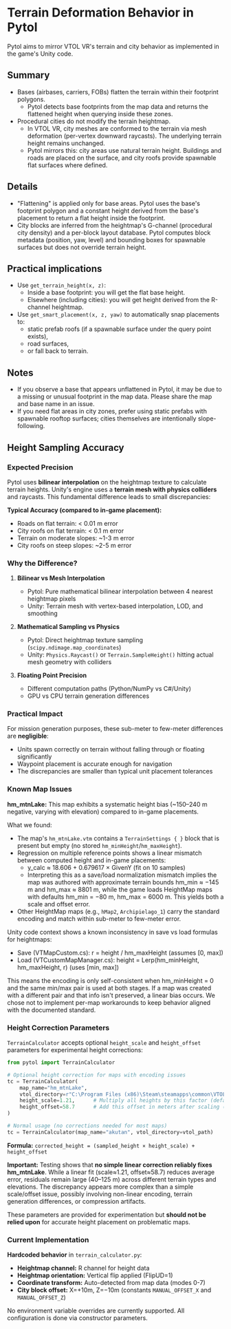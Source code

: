 # Terrain Deformation Behavior in Pytol

Pytol aims to mirror VTOL VR's terrain and city behavior as implemented in the game's Unity code.

## Summary

- Bases (airbases, carriers, FOBs) flatten the terrain within their footprint polygons.
  - Pytol detects base footprints from the map data and returns the flattened height when querying inside these zones.
- Procedural cities do not modify the terrain heightmap.
  - In VTOL VR, city meshes are conformed to the terrain via mesh deformation (per-vertex downward raycasts). The underlying terrain height remains unchanged.
  - Pytol mirrors this: city areas use natural terrain height. Buildings and roads are placed on the surface, and city roofs provide spawnable flat surfaces where defined.

## Details

- "Flattening" is applied only for base areas. Pytol uses the base's footprint polygon and a constant height derived from the base's placement to return a flat height inside the footprint.
- City blocks are inferred from the heightmap's G-channel (procedural city density) and a per-block layout database. Pytol computes block metadata (position, yaw, level) and bounding boxes for spawnable surfaces but does not override terrain height.

## Practical implications

- Use `get_terrain_height(x, z)`:
  - Inside a base footprint: you will get the flat base height.
  - Elsewhere (including cities): you will get height derived from the R-channel heightmap.
- Use `get_smart_placement(x, z, yaw)` to automatically snap placements to:
  - static prefab roofs (if a spawnable surface under the query point exists),
  - road surfaces,
  - or fall back to terrain.

## Notes

- If you observe a base that appears unflattened in Pytol, it may be due to a missing or unusual footprint in the map data. Please share the map and base name in an issue.
- If you need flat areas in city zones, prefer using static prefabs with spawnable rooftop surfaces; cities themselves are intentionally slope-following.

## Height Sampling Accuracy

### Expected Precision

Pytol uses **bilinear interpolation** on the heightmap texture to calculate terrain heights. Unity's engine uses a **terrain mesh with physics colliders** and raycasts. This fundamental difference leads to small discrepancies:

**Typical Accuracy (compared to in-game placement):**
- Roads on flat terrain: < 0.01 m error
- City roofs on flat terrain: < 0.1 m error
- Terrain on moderate slopes: ~1-3 m error
- City roofs on steep slopes: ~2-5 m error

### Why the Difference?

1. **Bilinear vs Mesh Interpolation**
   - Pytol: Pure mathematical bilinear interpolation between 4 nearest heightmap pixels
   - Unity: Terrain mesh with vertex-based interpolation, LOD, and smoothing

2. **Mathematical Sampling vs Physics**
   - Pytol: Direct heightmap texture sampling (`scipy.ndimage.map_coordinates`)
   - Unity: `Physics.Raycast()` or `Terrain.SampleHeight()` hitting actual mesh geometry with colliders

3. **Floating Point Precision**
   - Different computation paths (Python/NumPy vs C#/Unity)
   - GPU vs CPU terrain generation differences

### Practical Impact

For mission generation purposes, these sub-meter to few-meter differences are **negligible**:
- Units spawn correctly on terrain without falling through or floating significantly
- Waypoint placement is accurate enough for navigation
- The discrepancies are smaller than typical unit placement tolerances

### Known Map Issues

**hm_mtnLake:** This map exhibits a systematic height bias (~150–240 m negative, varying with elevation) compared to in-game placements.

What we found:
- The map's `hm_mtnLake.vtm` contains a `TerrainSettings { }` block that is present but empty (no stored `hm_minHeight`/`hm_maxHeight`).
- Regression on multiple reference points shows a linear mismatch between computed height and in-game placements:
  - y_calc ≈ 18.606 + 0.679617 × GivenY (fit on 10 samples)
  - Interpreting this as a save/load normalization mismatch implies the map was authored with approximate terrain bounds hm_min ≈ −145 m and hm_max ≈ 8801 m, while the game loads HeightMap maps with defaults hm_min = −80 m, hm_max = 6000 m. This yields both a scale and offset error.
- Other HeightMap maps (e.g., `hMap2`, `Archipielago_1`) carry the standard encoding and match within sub-meter to few-meter error.

Unity code context shows a known inconsistency in save vs load formulas for heightmaps:
- Save (VTMapCustom.cs): r = height / hm_maxHeight (assumes [0, max])
- Load (VTCustomMapManager.cs): height = Lerp(hm_minHeight, hm_maxHeight, r) (uses [min, max])

This means the encoding is only self-consistent when hm_minHeight = 0 and the same min/max pair is used at both stages. If a map was created with a different pair and that info isn't preserved, a linear bias occurs. We chose not to implement per-map workarounds to keep behavior aligned with the documented standard.

### Height Correction Parameters

`TerrainCalculator` accepts optional `height_scale` and `height_offset` parameters for experimental height corrections:

```python
from pytol import TerrainCalculator

# Optional height correction for maps with encoding issues
tc = TerrainCalculator(
    map_name="hm_mtnLake",
    vtol_directory=r"C:\Program Files (x86)\Steam\steamapps\common\VTOL VR",
    height_scale=1.21,      # Multiply all heights by this factor (default: 1.0)
    height_offset=58.7      # Add this offset in meters after scaling (default: 0.0)
)

# Normal usage (no corrections needed for most maps)
tc = TerrainCalculator(map_name="akutan", vtol_directory=vtol_path)
```

**Formula:** `corrected_height = (sampled_height × height_scale) + height_offset`

**Important:** Testing shows that **no simple linear correction reliably fixes hm_mtnLake**. While a linear fit (scale≈1.21, offset≈58.7) reduces average error, residuals remain large (40–125 m) across different terrain types and elevations. The discrepancy appears more complex than a simple scale/offset issue, possibly involving non-linear encoding, terrain generation differences, or compression artifacts.

These parameters are provided for experimentation but **should not be relied upon** for accurate height placement on problematic maps.

### Current Implementation

**Hardcoded behavior** in `terrain_calculator.py`:

- **Heightmap channel:** R channel for height data
- **Heightmap orientation:** Vertical flip applied (FlipUD=1)
- **Coordinate transform:** Auto-detected from map data (modes 0-7)
- **City block offset:** X=+10m, Z=−10m (constants `MANUAL_OFFSET_X` and `MANUAL_OFFSET_Z`)

No environment variable overrides are currently supported. All configuration is done via constructor parameters.
